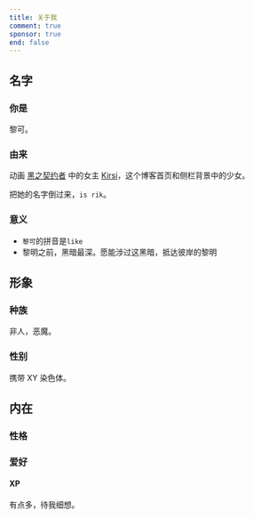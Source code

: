 ```yaml
---
title: 关于我
comment: true
sponsor: true
end: false
---
```


## 名字
### 你是
黎可。

### 由来
动画 [黑之契约者](https://zh.moegirl.org.cn/DARKER_THAN_BLACK) 中的女主 [Kirsi](https://zh.moegirl.org.cn/%E5%A5%87%E5%B0%94%E5%B8%8C)，这个博客首页和侧栏背景中的少女。

把她的名字倒过来，`is rik`。

### 意义
- `黎可`的拼音是`like`
- 黎明之前，黑暗最深。愿能涉过这黑暗，抵达彼岸的黎明

## 形象
### 种族
非人，恶魔。

### 性别
携带 XY 染色体。

<!-- ## 联系方式 -->

## 内在
### 性格
### 爱好
#### XP
有点多，待我细想。